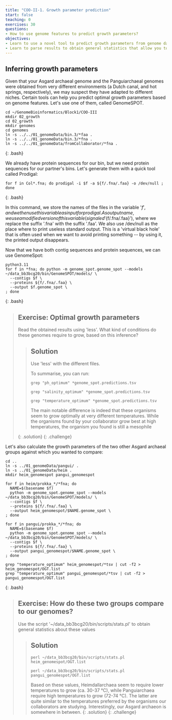 ```yaml
---
title: "COO-II-1. Growth parameter prediction"
start: false
teaching: 0
exercises: 30
questions:
- How to use genome features to predict growth parameters?
objectives:
- Learn to use a novel tool to predict growth parameters from genome data
- Learn to parse results to obtain general statistics that allow you to make inferences
---
```


## Inferring growth parameters

Given that your Asgard archaeal genome and the Panguiarchaeal genomes were obtained from very different environments (a Dutch canal, 
and hot springs, respectively), we may suspect they have adapted to different niches. Certain tools can help you predict optimal
growth parameters based on genome features. Let's use one of them, called GenomeSPOT.

~~~
cd ~/GenomeBioinformatics/Block1/COO-III
mkdir 02_growth
cd 02_growth
mkdir genomes
cd genomes
ln -s ../../01_genomeData/bin.3/*faa .
ln -s ../../01_genomeData/bin.3/*fna .
ln -s ../../01_genomeData/fromCollaborator/*fna .
~~~
{: .bash}

We already have protein sequences for our bin, but we need protein sequences for our partner's bins. Let's generate them
with a quick tool called Prodigal:
~~~
for f in Col*.fna; do prodigal -i $f -a ${f/.fna/.faa} -o /dev/null ; done
~~~
{: .bash}

In this command, we store the names of the files in the variable '$f', and we then use this variable as input for prodigal. 
As output name, we use a modified version of this variable (signaled '${f/.fna/.faa}'), where we replace the suffix '.fna'
with the suffix '.faa'. We also use /dev/null as the place where to print useless standard output. This is a 'virtual black hole'
that is often used when we want to avoid printing something -- by using it, the printed output disappears.

Now that we have both contig sequences and protein sequences, we can use GenomeSpot:
~~~
python3.11
for f in *fna; do python -m genome_spot.genome_spot --models ~/data_bb3bcg20/bin/GenomeSPOT/models/ \
  --contigs $f \
  --proteins ${f/.fna/.faa} \
  --output $f.genome_spot \
; done
~~~
{: .bash}

> ## Exercise: Optimal growth parameters
>
> Read the obtained results using 'less'. What kind of conditions do these genomes require to grow, based on this inference?
> 
>> ## Solution
>>
>> Use 'less' with the different files.
>>
>> To summarise, you can run:
>>
>> `grep "ph_optimum" *genome_spot.predictions.tsv`
>>
>> `grep "salinity_optimum" *genome_spot.predictions.tsv`
>>
>> `grep "temperature_optimum" *genome_spot.predictions.tsv`
>>
>> The main notable difference is indeed that these organisms seem to grow optimally at very different temperatures. While
>> the organisms found by your collaborator grow best at high temperatures, the organism you found is still a mesophile  
>> 
> {: .solution}
{: .challenge}

Let's also calculate the growth parameters of the two other Asgard archaeal groups against which you wanted to compare:
~~~
cd ..
ln -s ../01_genomeData/pangui/ .
ln -s ../01_genomeData/heim .
mkdir heim_genomespot pangui_genomespot

for f in heim/prokka_*/*fna; do
  NAME=$(basename $f)
  python -m genome_spot.genome_spot --models ~/data_bb3bcg20/bin/GenomeSPOT/models/ \
  --contigs $f \
  --proteins ${f/.fna/.faa} \
  --output heim_genomespot/$NAME.genome_spot \
; done

for f in pangui/prokka_*/*fna; do
  NAME=$(basename $f)
  python -m genome_spot.genome_spot --models ~/data_bb3bcg20/bin/GenomeSPOT/models/ \
  --contigs $f \
  --proteins ${f/.fna/.faa} \
  --output pangui_genomespot/$NAME.genome_spot \
; done

grep "temperature_optimum" heim_genomespot/*tsv | cut -f2 > heim_genomespot/OGT.list
grep "temperature_optimum" pangui_genomespot/*tsv | cut -f2 > pangui_genomespot/OGT.list

~~~
{: .bash}

> ## Exercise: How do these two groups compare to our genomes?
>
> Use the script '~/data_bb3bcg20/bin/scripts/stats.pl' to obtain general statistics about these values
> 
>> ## Solution
>>
>> `perl ~/data_bb3bcg20/bin/scripts/stats.pl heim_genomespot/OGT.list`
>>
>> `perl ~/data_bb3bcg20/bin/scripts/stats.pl pangui_genomespot/OGT.list`
>>
>> Based on these values, Heimdallarchaea seem to require lower temperatures to grow (ca. 30-37 °C), while Panguiarchaea
>> require high temperatures to grow (72-74 °C). The latter are quite similar to the temperatures preferred by the organisms
>> our collaborators are studying. Interestingly, our Asgard archaeon is somewhere in between.
> {: .solution}
{: .challenge}






